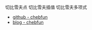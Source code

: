 

切比雪夫点
切比雪夫插值
切比雪夫多项式


- [github - chebfun](https://github.com/asgeirbirkis/chebfun)
- [blog - chebfun](http://www.chebfun.org/)